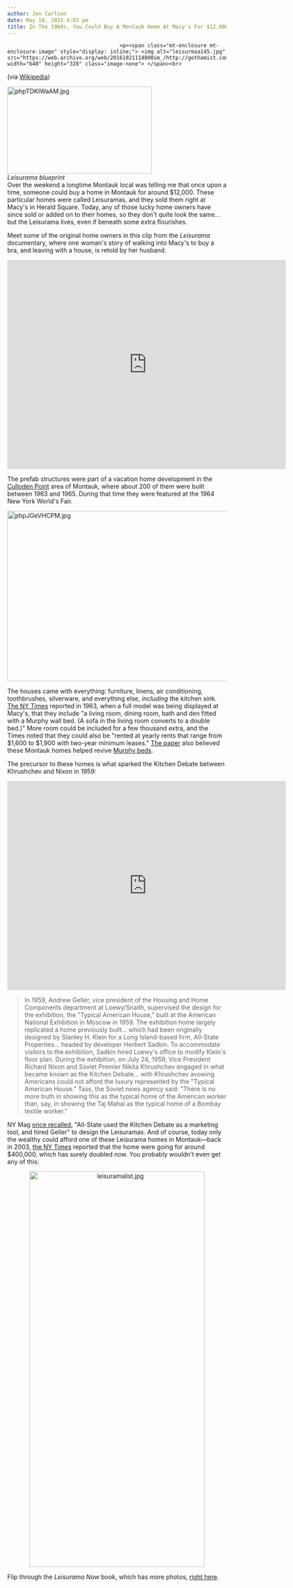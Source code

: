 ```yaml
---
author: Jen Carlson
date: May 18, 2015 4:03 pm
title: In The 1960s, You Could Buy A Montauk Home At Macy's For $12,000
---
```


	
										<p><span class="mt-enclosure mt-enclosure-image" style="display: inline;"> <img alt="leisurmaa145.jpg" src="https://web.archive.org/web/20161021114800im_/http://gothamist.com/attachments/arts_jen/leisurmaa145.jpg" width="640" height="328" class="image-none"> </span><br>
<span class="photo_caption">(via <a href="https://web.archive.org/web/20161021114800/http://en.wikipedia.org/wiki/File:Leisurama_house_in_Montauk.jpg">Wikipedia</a>)</span></p>

<p><span class="mt-enclosure mt-enclosure-image" style="display: inline;"> </span></p><div class="image-right"> <img alt="phpTDKIWaAM.jpg" src="https://web.archive.org/web/20161021114800im_/http://gothamist.com/attachments/arts_jen/phpTDKIWaAM.jpg" width="332" height="200"> <br> <i style=" width:332px; ;display:block"> Leisurama blueprint</i></div> Over the weekend a longtime Montauk local was telling me that once upon a time, someone could buy a home in Montauk for around $12,000. These particular homes were called Leisuramas, and they sold them right at Macy&apos;s in Herald Square. Today, any of those lucky home owners have since sold or added on to their homes, so they don&apos;t quite look the same... but the Leisurama lives, even if beneath some extra flourishes. <p></p>

<p>Meet some of the original home owners in this clip from the <em>Leisurama</em> documentary, where one woman&apos;s story of walking into Macy&apos;s to buy a bra, and leaving with a house, is retold by her husband.</p>

<p><iframe width="640" height="480" src="https://web.archive.org/web/20161021114800if_/https://www.youtube.com/embed/D6esLFq-AOE" frameborder="0" allowfullscreen></iframe></p>

<p>The prefab structures were part of a vacation home development in the <a href="https://web.archive.org/web/20161021114800/http://en.wikipedia.org/wiki/Culloden_Point">Culloden Point</a> area of Montauk, where about 200 of them were built between 1963 and 1965. During that time they were featured at the 1964 New York World&apos;s Fair.</p>

<p><span class="mt-enclosure mt-enclosure-image" style="display: inline;"> <img alt="phpJGeVHCPM.jpg" src="https://web.archive.org/web/20161021114800im_/http://gothamist.com/attachments/arts_jen/phpJGeVHCPM.jpg" width="640" height="391" class="image-none"> </span></p>

<p>The houses came with everything: furniture, linens, air conditioning, toothbrushes, silverware, and everything else, <em>including</em> the kitchen sink. <a href="https://web.archive.org/web/20161021114800/http://query.nytimes.com/mem/archive/pdf?res=9E03E3D61030E03ABC4850DFBF668388679EDE">The NY Times</a> reported in 1963, when a full model was being displayed at Macy&apos;s, that they include &quot;a living room, dining room, bath and den fitted with a Murphy wall bed. (A sofa in the living room converts to a double bed.)&quot; More room could be included for a few thousand extra, and the Times noted that they could also be &quot;rented at yearly rents that range from $1,600 to $1,900 with two-year minimum leases.&quot; <a href="https://web.archive.org/web/20161021114800/http://query.nytimes.com/mem/archive/pdf?res=9806E6D7113CEF3BBC4153DFB7678388679EDE">The paper</a> also believed these Montauk homes helped revive <a href="https://web.archive.org/web/20161021114800/http://gothamist.com/2013/04/30/murphy_beds.php">Murphy beds</a>.</p>

<p>The precursor to these homes is what sparked the Kitchen Debate between Khrushchev and Nixon in 1959:</p>

<p><iframe width="640" height="480" src="https://web.archive.org/web/20161021114800if_/https://www.youtube.com/embed/RCZks2F3Gf4" frameborder="0" allowfullscreen></iframe></p>

<blockquote>In 1959, Andrew Geller, vice president of the Housing and Home Components department at Loewy/Snaith, supervised the design for the exhibition, the &quot;Typical American House,&quot; built at the American National Exhibition in Moscow in 1959. The exhibition home largely replicated a home previously built... which had been originally designed by Stanley H. Klein for a Long Island-based firm, All-State Properties... headed by developer Herbert Sadkin. To accommodate visitors to the exhibition, Sadkin hired Loewy&apos;s office to modify Klein&apos;s floor plan. During the exhibition, on July 24, 1959, Vice President Richard Nixon and Soviet Premier Nikita Khrushchev engaged in what became known as the Kitchen Debate... with Khrushchev avowing Americans could not afford the luxury represented by the &quot;Typical American House.&quot; Tass, the Soviet news agency said: &quot;There is no more truth in showing this as the typical home of the American worker than, say, in showing the Taj Mahal as the typical home of a Bombay textile worker.&quot;</blockquote>

<p>NY Mag <a href="https://web.archive.org/web/20161021114800/http://nymag.com/realestate/features/commack-moscow-2011-5/">once recalled</a>, &quot;All-State used the Kitchen Debate as a marketing tool, and hired Geller&quot; to design the Leisuramas. And of course, today only the wealthy could afford one of these Leisurama homes in Montauk&#x2014;back in 2003, <a href="https://web.archive.org/web/20161021114800/http://www.nytimes.com/2003/04/06/realestate/in-the-region-long-island-macy-s-montauk-houses-a-cold-war-footnote.html?scp=81&amp;sq=%22andrew%20geller%22&amp;st=cse">the NY Times</a> reported that the home were going for around $400,000, which has surely doubled now. You probably wouldn&apos;t even get any of this:</p>

<center><span class="mt-enclosure mt-enclosure-image" style="display: inline;"> <img alt="leisuramalist.jpg" src="https://web.archive.org/web/20161021114800im_/http://gothamist.com/attachments/arts_jen/leisuramalist.jpg" width="402" height="908" class="image-none"> </span></center>

<p>Flip through the <em>Leisurama Now</em> book, which has more photos, <a href="https://web.archive.org/web/20161021114800/https://books.google.com/books?id=NDobrjsrSXAC&amp;printsec=frontcover&amp;dq=leisurama+now&amp;hl=en&amp;sa=X&amp;ei=wktaVd7zJc-kyATL7IDYBQ&amp;ved=0CB4Q6AEwAA#v=onepage&amp;q=leisurama%20now&amp;f=false">right here</a>.</p>					
										
									
				